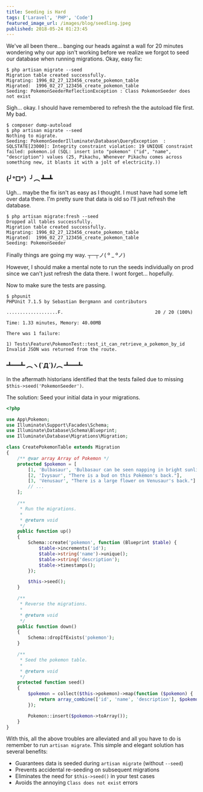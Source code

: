 ```yaml
---
title: Seeding is Hard
tags: ['Laravel', 'PHP', 'Code']
featured_image_url: /images/blog/seedling.jpeg
published: 2018-05-24 01:23:45
---
```


<excerpt>
We've all been there... banging our heads against a wall for 20 minutes
wondering why our app isn't working before we realize we forgot to seed our
database when running migrations. Okay, easy fix:

```shell
$ php artisan migrate --seed
Migration table created successfully.
Migrating: 1996_02_27_123456_create_pokemon_table
Migrated:  1996_02_27_123456_create_pokemon_table
Seeding: PokemonSeederReflectionException : Class PokemonSeeder does not exist
```
</excerpt>

Sigh... okay. I should have remembered to refresh the the autoload file first.
My bad.

```shell
$ composer dump-autoload
$ php artisan migrate --seed
Nothing to migrate.
Seeding: PokemonSeederIlluminate\Database\QueryException  : SQLSTATE[23000]: Integrity constraint violation: 19 UNIQUE constraint failed: pokemon.id (SQL: insert into "pokemon" ("id", "name", "description") values (25, Pikachu, Whenever Pikachu comes across something new, it blasts it with a jolt of electricity.))
```

### (╯°□°）╯︵ ┻━┻

Ugh... maybe the fix isn't as easy as I thought. I must have had some left over data there. I'm pretty sure that data is old so I'll just refresh the database.

```shell
$ php artisan migrate:fresh --seed
Dropped all tables successfully.
Migration table created successfully.
Migrating: 1996_02_27_123456_create_pokemon_table
Migrated:  1996_02_27_123456_create_pokemon_table
Seeding: PokemonSeeder
```

Finally things are going my way. ┬─┬ノ( º _ ºノ)

However, I should make a mental note to run the seeds individually on prod since
we can't just refresh the data there. I wont forget... hopefully.

Now to make sure the tests are passing.

```shell
$ phpunit 
PHPUnit 7.1.5 by Sebastian Bergmann and contributors

...................F.                                  20 / 20 (100%)

Time: 1.33 minutes, Memory: 40.00MB

There was 1 failure:

1) Tests\Feature\PokemonTest::test_it_can_retrieve_a_pokemon_by_id
Invalid JSON was returned from the route.
```

### ┻━┻ ︵ヽ(`Д´)ﾉ︵ ┻━┻

In the aftermath historians identified that the tests failed due to missing 
`$this->seed('PokemonSeeder')`.

The solution: Seed your initial data in your migrations.

```php
<?php

use App\Pokemon;
use Illuminate\Support\Facades\Schema;
use Illuminate\Database\Schema\Blueprint;
use Illuminate\Database\Migrations\Migration;

class CreatePokemonTable extends Migration
{
    /** @var array Array of Pokemon */
    protected $pokemon = [
        [1, 'Bulbasaur', 'Bulbasaur can be seen napping in bright sunlight.'],
        [2, 'Ivysaur', "There is a bud on this Pokémon's back."],
        [3, 'Venusaur', "There is a large flower on Venusaur's back."]
        // ...
    ];

    /**
     * Run the migrations.
     *
     * @return void
     */
    public function up()
    {
        Schema::create('pokemon', function (Blueprint $table) {
            $table->increments('id');
            $table->string('name')->unique();
            $table->string('description');
            $table->timestamps();
        });

        $this->seed();
    }

    /**
     * Reverse the migrations.
     *
     * @return void
     */
    public function down()
    {
        Schema::dropIfExists('pokemon');
    }

    /**
     * Seed the pokemon table.
     *
     * @return void
     */
    protected function seed()
    {
        $pokemon = collect($this->pokemon)->map(function ($pokemon) {
            return array_combine(['id', 'name', 'description'], $pokemon);
        });

        Pokemon::insert($pokemon->toArray());
    }
}
```

With this, all the above troubles are alleviated and all you have to do is 
remember to run `artisan migrate`. This simple and elegant solution has several
benefits:

  - Guarantees data is seeded during `artisan migrate` (without `--seed`)
  - Prevents accidental re-seeding on subsequent migrations
  - Eliminates the need for `$this->seed()` in your test cases
  - Avoids the annoying `Class does not exist` errors
